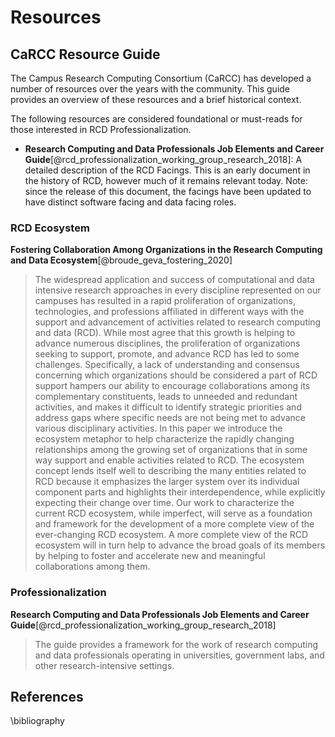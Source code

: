 # Resources

## CaRCC Resource Guide

The Campus Research Computing Consortium (CaRCC) has developed a number of resources over the years with the community.  This guide provides an overview of these resources and a brief historical context.

The following resources are considered foundational or must-reads for those interested in RCD Professionalization.

  * **Research Computing and Data Professionals Job Elements and Career Guide**[@rcd_professionalization_working_group_research_2018]: A detailed description of the RCD Facings.  This is an early document in the history of RCD, however much of it remains relevant today.  Note: since the release of this document, the facings have been updated to have distinct software facing and data facing roles.  

### RCD Ecosystem

**Fostering Collaboration Among Organizations in the Research Computing and Data Ecosystem**[@broude_geva_fostering_2020]

> The widespread application and success of computational and data intensive research approaches in every discipline represented on our campuses has resulted in a rapid proliferation of organizations, technologies, and professions affiliated in different ways with the support and advancement of activities related to research computing and data (RCD). While most agree that this growth is helping to advance numerous disciplines, the proliferation of organizations seeking to support, promote, and advance RCD has led to some challenges. Specifically, a lack of understanding and consensus concerning which organizations should be considered a part of RCD support hampers our ability to encourage collaborations among its complementary constituents, leads to unneeded and redundant activities, and makes it difficult to identify strategic priorities and address gaps where specific needs are not being met to advance various disciplinary activities. In this paper we introduce the ecosystem metaphor to help characterize the rapidly changing relationships among the growing set of organizations that in some way support and enable activities related to RCD. The ecosystem concept lends itself well to describing the many entities related to RCD because it emphasizes the larger system over its individual component parts and highlights their interdependence, while explicitly expecting their change over time. Our work to characterize the current RCD ecosystem, while imperfect, will serve as a foundation and framework for the development of a more complete view of the ever-changing RCD ecosystem. A more complete view of the RCD ecosystem will in turn help to advance the broad goals of its members by helping to foster and accelerate new and meaningful collaborations among them.

### Professionalization


**Research Computing and Data Professionals Job Elements and Career Guide**[@rcd_professionalization_working_group_research_2018]

> The guide provides a framework for the work of research computing and data professionals operating in universities, government labs, and other research-intensive settings.


## References
\bibliography
